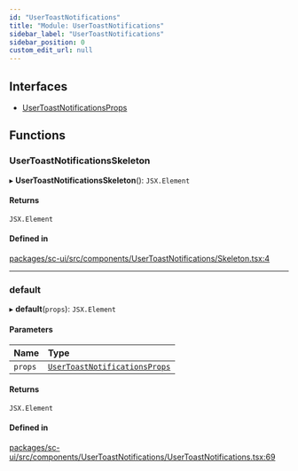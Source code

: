 ```yaml
---
id: "UserToastNotifications"
title: "Module: UserToastNotifications"
sidebar_label: "UserToastNotifications"
sidebar_position: 0
custom_edit_url: null
---
```


## Interfaces

- [UserToastNotificationsProps](../interfaces/UserToastNotifications.UserToastNotificationsProps)

## Functions

### UserToastNotificationsSkeleton

▸ **UserToastNotificationsSkeleton**(): `JSX.Element`

#### Returns

`JSX.Element`

#### Defined in

[packages/sc-ui/src/components/UserToastNotifications/Skeleton.tsx:4](https://github.com/selfcommunity/community-ui/blob/7f26f69/packages/sc-ui/src/components/UserToastNotifications/Skeleton.tsx#L4)

___

### default

▸ **default**(`props`): `JSX.Element`

#### Parameters

| Name | Type |
| :------ | :------ |
| `props` | [`UserToastNotificationsProps`](../interfaces/UserToastNotifications.UserToastNotificationsProps) |

#### Returns

`JSX.Element`

#### Defined in

[packages/sc-ui/src/components/UserToastNotifications/UserToastNotifications.tsx:69](https://github.com/selfcommunity/community-ui/blob/7f26f69/packages/sc-ui/src/components/UserToastNotifications/UserToastNotifications.tsx#L69)
